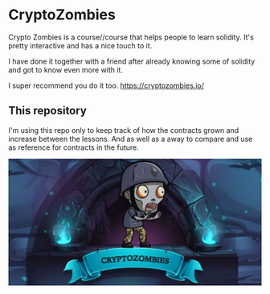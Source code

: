# CryptoZombies
Crypto Zombies is a course//course that helps people to learn solidity.
It's pretty interactive and has a nice touch to it.

I have done it together with a friend after already knowing some of solidity and got to know even more with it.

I super recommend you do it too.
https://cryptozombies.io/

## This repository
I'm using this repo only to keep track of how the contracts grown and increase between the lessons.
And as well as a away to compare and use as reference for contracts in the future.

![CryptoZombies Theme Image](resources/cryptozombies.jpeg)

